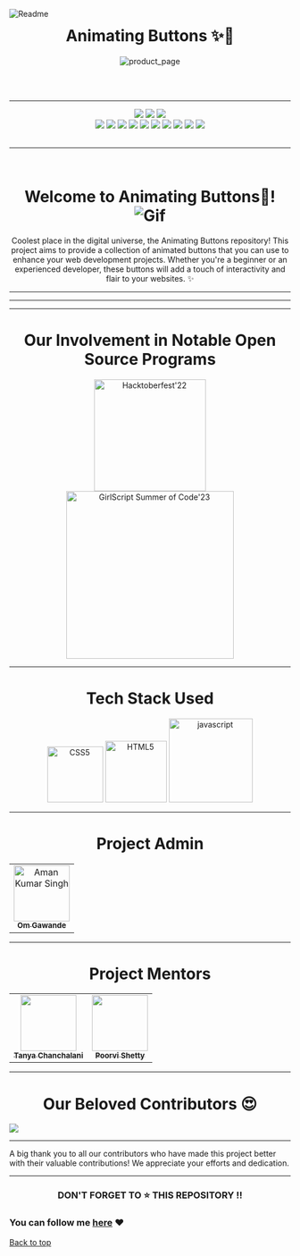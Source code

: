 

<!-- ANIMATING BUTTONS x GSSOC23 -->

![Readme](https://github.com/Spyware007/Animating-Buttons/assets/89961974/213e31d6-222e-4552-a76c-4c417a066be1)

<!-- ANIMATING BUTTONS HEADING -->
<h1 style="margin-top:0px"align = "center"> Animating Buttons ✨🚀 </h1> 

<!-- ANIMATING BUTTONS WEBSITE GLIMPSE -->
<div align="center">
  
![product_page](https://github.com/Spyware007/Animating-Buttons/assets/89961974/dc902bc6-cb04-47d5-adf9-5a4a0cbf5e9f)

</div>

<br><br>

------------

<!-------------------------------------------------------- BADGES---------------------------------------------------------------- -->

<div align="center">

<img src="https://forthebadge.com/images/badges/open-source.svg" />
<img src="https://forthebadge.com/images/badges/powered-by-coffee.svg" />
<img src="https://forthebadge.com/images/badges/built-by-developers.svg" />
  <br>
  <img src="https://img.shields.io/github/contributors/spyware007/Animating-Buttons?style=for-the-badge" />
  <img src="https://img.shields.io/github/last-commit/spyware007/Animating-Buttons?style=for-the-badge" />
  <img src="https://img.shields.io/github/issues-pr-closed/spyware007/Animating-Buttons?style=for-the-badge" />
  <img src="https://img.shields.io/github/issues-raw/spyware007/Animating-Buttons?style=for-the-badge" />
  <img src="https://img.shields.io/github/stars/spyware007/Animating-Buttons?style=for-the-badge" />
  <img src="https://img.shields.io/github/repo-size/spyware007/Animating-Buttons?style=for-the-badge" />
  <img src="https://img.shields.io/github/issues-closed-raw/spyware007/Animating-Buttons?style=for-the-badge" />
  <img src="https://img.shields.io/github/issues-pr-closed-raw/spyware007/Animating-Buttons?style=for-the-badge" />
  <img src="https://img.shields.io/github/forks/spyware007/Animating-Buttons?style=for-the-badge" />
  <img src="https://svgshare.com/i/tYz.svg" />
 </div> 
<br>

----------------
<br>
<!------------------------------------------- WECOME TO ANIMATING BUTTONS------------------------------------------ -->
<div align = "center">
  
# Welcome to Animating Buttons🎉!![Gif](https://github.com/tuhinaww/Animating-Buttons/assets/119059108/55243a1c-ef56-4e37-86ef-48f2b1036c76) 

</div>

<div align="center">

Coolest place in the digital universe, the Animating Buttons repository! This project aims to provide a collection of animated buttons that you can use to enhance your web development projects. Whether you're a beginner or an experienced developer, these buttons will add a touch of interactivity and flair to your websites. ✨

</div>

------------------------------------------------------------------------------------------------------------------------------------------------



-------------------------------------------------------------------------------------------------------------------------------------------------------------

<!-------------------------------------  Vaishali add content here!---------------------- -->


_________________________________________________________________________________________________________________


<!-------------- OUR INVOLVEMENT IN NOTABLE OPEN SOURCE PROGRAMS----------- -->
<h1 align="center"> Our Involvement in Notable Open Source Programs </h1>

<div align="center">


<a href="https://hacktoberfest.digitalocean.com/" target="_blank" rel="noopener noreferrer">
  <img width="200" src="https://img.shields.io/badge/Hacktoberfest-2022-orange.svg" alt="Hacktoberfest'22">
</a>

<br>


<a href="https://gssoc.girlscript.tech/" target="_blank" rel="noopener noreferrer">
  <img width="300" src="https://img.shields.io/badge/GirlScript%20Summer%20of%20Code-2023-blueviolet.svg" alt="GirlScript Summer of Code'23">
</a>


</div>

________________________________________________________________________________________________________________


<!-- ------------TECH STACK USED---------------------- -->
<h1 align ="center"> Tech Stack Used </h1>
<div align="center">

<img width="100" src="https://img.shields.io/badge/CSS3-1572B6?style=for-the-badge&logo=css3&logoColor=white" alt="CSS5">

<img width="110" src="https://img.shields.io/badge/HTML5-E34F26?style=for-the-badge&logo=html5&logoColor=white" alt="HTML5">

<img width="150" src="https://img.shields.io/badge/javascript-F7DF1E?style=for-the-badge&logo=javascript&logoColor=black" alt="javascript">


</div>


____________________________________________________________________________________________________________


<!-- ------------ CONNECT WITH PROJECT ADMIN----------------- -->

<h1 align='center'> Project Admin </h1>
<table align='center'>
<tr>
    <td align="center">
        <a href="https://www.linkedin.com/in/om-gawande/">
            <img src="https://avatars.githubusercontent.com/u/89961974?v=4" width="100;" alt="Aman Kumar Singh"/>
            <br />
            <sub><b>Om Gawande</b></sub>
        </a>
    </td>
  </tr>
</table>


___________________________________________________________________________________________________________________________________________________________________


<!-- ----------------CONNECT WITH PROJECT MENTORS---------------------- -->
<h1 align='center'> Project Mentors </h1>
<table align='center'>
<td align="center"><a href="https://www.linkedin.com/in/tanyachanchalani/"><img src="https://media.licdn.com/dms/image/D5603AQFPR1ufAvGojA/profile-displayphoto-shrink_800_800/0/1673109782856?e=1691625600&v=beta&t=-BBNWi9eyMZXTMj91hF7ZJpWxEk8xwUtSH7XhbdOxXw" width="100px;" alt=""/><br /><sub><b> Tanya Chanchalani </b></sub></a></td>

<td align="center"><a href="https://www.linkedin.com/in/poorvi-shetty/"><img src="https://avatars.githubusercontent.com/u/65484904?v=4" width="100px;" alt=""/><br /><sub align="bottom"><b>Poorvi Shetty</b></sub></a></td>

</table>


__________________________________________________________________________________________________________________



<!-- -----------------OUR BELOVED CONTRIBUTORS-------------------- -->
<h1 align="center"> Our Beloved Contributors 😍 </h1>

<a href="https://github.com/Spyware007/Animating-Buttons/graphs/contributors">
  <img align="center" src="https://contrib.rocks/image?max=100&repo=Spyware007/Animating-Buttons" />
</a>

---

A big thank you to all our contributors who have made this project better with their valuable contributions! We appreciate your efforts and dedication.

---

<h3 align="center"> DON'T FORGET TO ⭐ THIS REPOSITORY !!
</h3>

### You can follow me [here](https://github.com/Spyware007) ❤

<a href = "#top"> Back to top</a>


</div>

</div>
  
